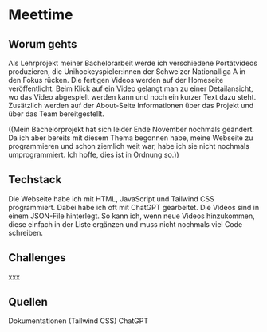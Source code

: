 # Meettime



## Worum gehts
Als Lehrprojekt meiner Bachelorarbeit werde ich verschiedene Portätvideos produzieren, die Unihockeyspieler:innen der Schweizer Nationalliga A in den Fokus rücken. Die fertigen Videos werden auf der Homeseite veröffentlicht. Beim Klick auf ein Video gelangt man zu einer Detailansicht, wo das Video abgespielt werden kann und noch ein kurzer Text dazu steht. Zusätzlich werden auf der About-Seite Informationen über das Projekt und über das Team bereitgestellt. 

((Mein Bachelorprojekt hat sich leider Ende November nochmals geändert. Da ich aber bereits mit diesem Thema begonnen habe, meine Webseite zu programmieren und schon ziemlich weit war, habe ich sie nicht nochmals umprogrammiert. Ich hoffe, dies ist in Ordnung so.))

## Techstack
Die Webseite habe ich mit HTML, JavaScript und Tailwind CSS programmiert. Dabei habe ich oft mit ChatGPT gearbeitet. Die Videos sind in einem JSON-File hinterlegt. So kann ich, wenn neue Videos hinzukommen, diese einfach in der Liste ergänzen und muss nicht nochmals viel Code schreiben.


## Challenges
xxx

## Quellen
Dokumentationen (Tailwind CSS)
ChatGPT